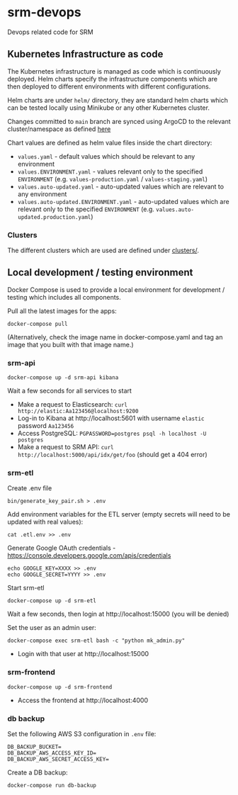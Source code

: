 # srm-devops

Devops related code for SRM

## Kubernetes Infrastructure as code

The Kubernetes infrastructure is managed as code which is continuously deployed.
Helm charts specify the infrastructure components which are then deployed to different environments 
with different configurations.

Helm charts are under `helm/` directory, they are standard helm charts which can be tested locally 
using Minikube or any other Kubernetes cluster.

Changes committed to `main` branch are synced using ArgoCD to the relevant cluster/namespace as defined [here](https://github.com/hasadna/hasadna-k8s/blob/master/apps/hasadna-argocd/templates/)

Chart values are defined as helm value files inside the chart directory:

* `values.yaml` - default values which should be relevant to any environment
* `values.ENVIRONMENT.yaml` - values relevant only to the specified `ENVIRONMENT` (e.g. `values-production.yaml` / `values-staging.yaml`)
* `values.auto-updated.yaml` - auto-updated values which are relevant to any environment
* `values.auto-updated.ENVIRONMENT.yaml` - auto-updated values which are relevant only to the specified `ENVIRONMENT` (e.g. `values.auto-updated.production.yaml`)

### Clusters

The different clusters which are used are defined under [clusters/](/clusters/).

## Local development / testing environment

Docker Compose is used to provide a local environment for development / testing which includes all components.

Pull all the latest images for the apps:

```
docker-compose pull
```

(Alternatively, check the image name in docker-compose.yaml and tag an image that you built with that image name.)

### srm-api

```
docker-compose up -d srm-api kibana
```

Wait a few seconds for all services to start

* Make a request to Elasticsearch: `curl http://elastic:Aa123456@localhost:9200`
* Log-in to Kibana at http://localhost:5601 with username `elastic` password `Aa123456`
* Access PostgreSQL: `PGPASSWORD=postgres psql -h localhost -U postgres`
* Make a request to SRM API: `curl http://localhost:5000/api/idx/get/foo` (should get a 404 error)

### srm-etl

Create .env file

```
bin/generate_key_pair.sh > .env
```

Add environment variables for the ETL server (empty secrets will need to be updated with real values):

```
cat .etl.env >> .env
```

Generate Google OAuth credentials - https://console.developers.google.com/apis/credentials

```
echo GOOGLE_KEY=XXXX >> .env
echo GOOGLE_SECRET=YYYY >> .env
```

Start srm-etl

```
docker-compose up -d srm-etl
```

Wait a few seconds, then login at http://localhost:15000 (you will be denied)

Set the user as an admin user:

```
docker-compose exec srm-etl bash -c "python mk_admin.py"
```

* Login with that user at http://localhost:15000

### srm-frontend

```
docker-compose up -d srm-frontend
```

* Access the frontend at http://localhost:4000

### db backup

Set the following AWS S3 configuration in `.env` file:

```
DB_BACKUP_BUCKET=
DB_BACKUP_AWS_ACCESS_KEY_ID=
DB_BACKUP_AWS_SECRET_ACCESS_KEY=
```

Create a DB backup:

```
docker-compose run db-backup
```